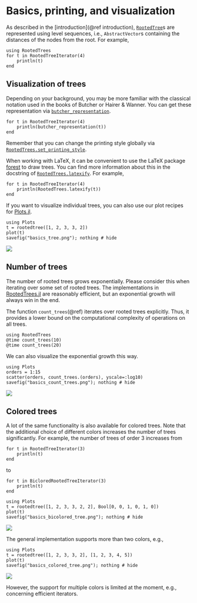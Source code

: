 # Basics, printing, and visualization

As described in the [introduction](@ref introduction), [`RootedTree`](@ref)s
are represented using level sequences, i.e., `AbstractVector`s containing
the distances of the nodes from the root. For example,

```@example basics
using RootedTrees
for t in RootedTreeIterator(4)
    println(t)
end
```


## Visualization of trees

Depending on your background, you may be more familiar with the classical
notation used in the books of Butcher or Hairer & Wanner. You can get these
representation via [`butcher_representation`](@ref).

```@example basics
for t in RootedTreeIterator(4)
    println(butcher_representation(t))
end
```

Remember that you can change the printing style globally via
[`RootedTrees.set_printing_style`](@ref).

When working with LaTeX, it can be convenient to use the LaTeX package
[forest](https://ctan.org/pkg/forest) to draw trees. You can find more
information about this in the docstring of [`RootedTrees.latexify`](@ref).
For example,

```@example basics
for t in RootedTreeIterator(4)
    println(RootedTrees.latexify(t))
end
```

If you want to visualize individual trees, you can also use our plot recipes
for [Plots.jl](https://github.com/JuliaPlots/Plots.jl).

```@example basics
using Plots
t = rootedtree([1, 2, 3, 3, 2])
plot(t)
savefig("basics_tree.png"); nothing # hide
```

![](basics_tree.png)


## Number of trees

The number of rooted trees grows exponentially. Please consider this when
iterating over some set of rooted trees. The implementations in
[RootedTrees.jl](https://github.com/SciML/RootedTrees.jl)
are reasonably efficient, but an exponential growth will always win in the end.

The function `count_trees`(@ref) iterates over rooted trees explicitly. Thus,
it provides a lower bound on the computational complexity of operations on all
trees.

```@repl
using RootedTrees
@time count_trees(10)
@time count_trees(20)
```

We can also visualize the exponential growth this way.

```@example basics
using Plots
orders = 1:15
scatter(orders, count_trees.(orders), yscale=:log10)
savefig("basics_count_trees.png"); nothing # hide
```

![](basics_count_trees.png)


## Colored trees

A lot of the same functionality is also available for colored trees.
Note that the additional choice of different colors increases the number of
trees significantly. For example, the number of trees of order 3 increases from

```@example basics
for t in RootedTreeIterator(3)
    println(t)
end
```

to

```@example basics
for t in BicloredRootedTreeIterator(3)
    println(t)
end
```

```@example basics
using Plots
t = rootedtree([1, 2, 3, 3, 2, 2], Bool[0, 0, 1, 0, 1, 0])
plot(t)
savefig("basics_bicolored_tree.png"); nothing # hide
```

![](basics_bicolored_tree.png)

The general implementation supports more than two colors, e.g.,

```@example basics
using Plots
t = rootedtree([1, 2, 3, 3, 2], [1, 2, 3, 4, 5])
plot(t)
savefig("basics_colored_tree.png"); nothing # hide
```

![](basics_colored_tree.png)

However, the support for multiple colors is limited at the moment, e.g.,
concerning efficient iterators.
